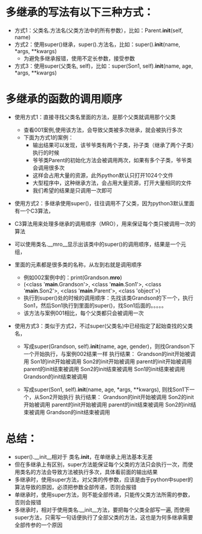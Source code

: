 # 多继承的写法有以下三种方式：
- 方式1：父类名.方法名(父类方法中的所有参数），比如：Parent.__init__(self, name)
- 方式2：使用super()继承，super().方法名，比如：super().__init__(name, *args, **kwargs)  
    - 为避免多继承报错，使用不定长参数，接受参数
- 方式3：使用super(父类名, self)，比如：super(Son1, self).__init__(name, age, *args, **kwargs)

# 多继承的函数的调用顺序
- 使用方式1：直接寻找父类名里面的方法，是那个父类就调用那个父类
    - 查看001案例,使用该方法，会导致父类被多次继承，就会被执行多次
    - 下面为方式1的案例：
        - 输出结果可以发现，该爷爷类有两个子类，孙子类（继承了两个子类）执行的时候
        - 爷爷类Parent的初始化方法会被调用两次，如果有多个子类，爷爷类会调用很多次
        - 这样会占用大量的资源，此外python默认只打开1024个文件
        - 大型程序中，这种继承方法，会占用大量资源，打开大量相同的文件
        - 我们希望的结果是只调用一次即可

- 使用方式2：多继承使用super()，往往调用不了父类，因为python3默认里面有一个C3算法，
- C3算法用来处理多继承的调用顺序（MRO），用来保证每个类只被调用一次的算法
- 可以使用类名.__mro__显示出该类中的super()的调用顺序，结果是一个元组，
- 里面的元素都是很多类的名称，从左到右就是调用顺序
    - 例如002案例中的：print(Grandson.__mro__)
    - (<class '__main__.Grandson'>, <class '__main__.Son1'>, <class '__main__.Son2'>, <class '__main__.Parent'>, <class 'object'>)
    - 执行到super()处的时候的调用顺序：先找该类Grandson的下一个，执行Son1，然后Son1执行到里面的super()，找Son1后面的。。。。。
    - 该方法与案例001相比，每个父类都只会被调用一次

- 使用方式3：类似于方式2，不过super(父类名)中已经指定了起始查找的父类名，
    - 写成super(Grandson, self).__init__(name, age, gender)，则找Grandson下一个开始执行，与案例002结果一样
        执行结果：
        Grandson的init开始被调用
        Son1的init开始被调用
        Son2的init开始被调用
        parent的init开始被调用
        parent的init结束被调用
        Son2的init结束被调用
        Son1的init结束被调用
        Grandson的init结束被调用
        
    - 写成super(Son1, self).__init__(name, age, *args, **kwargs), 则找Son1下一个，从Son2开始执行
        执行结果：
        Grandson的init开始被调用
        Son2的init开始被调用
        parent的init开始被调用
        parent的init结束被调用
        Son2的init结束被调用
        Grandson的init结束被调用
        
        
# 总结：
- super().__init__相对于 类名.__init__，在单继承上用法基本无差
- 但在多继承上有区别，super方法能保证每个父类的方法只会执行一次，而使用类名的方法会导致方法被执行多次，具体看前面的输出结果
- 多继承时，使用super方法，对父类的传参数，应该是由于python中super的算法导致的原因，必须把参数全部传递，否则会报错
- 单继承时，使用super方法，则不能全部传递，只能传父类方法所需的参数，否则会报错
- 多继承时，相对于使用类名.__init__方法，要把每个父类全部写一遍, 而使用super方法，只需写一句话便执行了全部父类的方法，这也是为何多继承需要全部传参的一个原因

